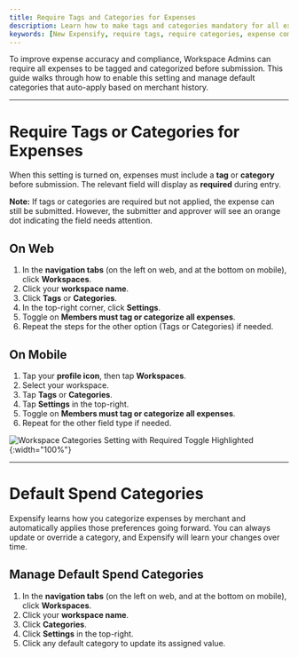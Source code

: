 ```yaml
---
title: Require Tags and Categories for Expenses
description: Learn how to make tags and categories mandatory for all expenses in a workspace.
keywords: [New Expensify, require tags, require categories, expense compliance, workspace settings, default category, smartscan]
---
```


To improve expense accuracy and compliance, Workspace Admins can require all expenses to be tagged and categorized before submission. This guide walks through how to enable this setting and manage default categories that auto-apply based on merchant history.

---

# Require Tags or Categories for Expenses

When this setting is turned on, expenses must include a **tag** or **category** before submission. The relevant field will display as **required** during entry.

**Note:** If tags or categories are required but not applied, the expense can still be submitted. However, the submitter and approver will see an orange dot indicating the field needs attention.

## On Web

1. In the **navigation tabs** (on the left on web, and at the bottom on mobile), click **Workspaces**.
2. Click your **workspace name**.
3. Click **Tags** or **Categories**.
4. In the top-right corner, click **Settings**.
5. Toggle on **Members must tag or categorize all expenses**.
6. Repeat the steps for the other option (Tags or Categories) if needed.

## On Mobile

1. Tap your **profile icon**, then tap **Workspaces**.
2. Select your workspace.
3. Tap **Tags** or **Categories**.
4. Tap **Settings** in the top-right.
5. Toggle on **Members must tag or categorize all expenses**.
6. Repeat for the other field type if needed.

![Workspace Categories Setting with Required Toggle Highlighted]({{site.url}}/assets/images/Workspace_category_toggle.png){:width="100%"}

---

# Default Spend Categories

Expensify learns how you categorize expenses by merchant and automatically applies those preferences going forward. You can always update or override a category, and Expensify will learn your changes over time.

## Manage Default Spend Categories

1. In the **navigation tabs** (on the left on web, and at the bottom on mobile), click **Workspaces**.
2. Click your **workspace name**.
3. Click **Categories**.
4. Click **Settings** in the top-right.
5. Click any default category to update its assigned value.

